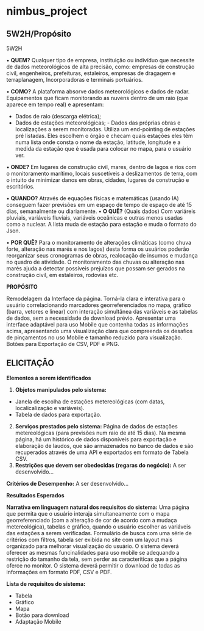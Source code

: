 # nimbus_project
5W2H/Propósito
---

5W2H

•	**QUEM?**
  Qualquer tipo de empresa, instituição ou indivíduo que necessite de dados meteorológicos de alta precisão, como: empresas de construção civil, engenheiros, prefeituras, estaleiros, empresas de dragagem e terraplanagem, Incorporadoras e terminais portuários.
  
•	**COMO?**
  A plataforma absorve dados meteorológicos e dados de radar. Equipamentos que ficam monitorando as nuvens dentro de um raio (que aparece em tempo real) e apresentam:
- Dados de raio (descarga elétrica);
- Dados de estações meteorológicas; - Dados das próprias obras e localizações a serem monitoradas. 
  Utiliza um end-pointing de estações pré listadas. Eles escolhem o órgão e checam quais estações eles têm numa lista onde consta o nome da estação, latitude, longitude e a medida da estação que é usada para colocar no mapa, para o usuário ver.
  
•	**ONDE?**
 Em lugares de construção civil, mares, dentro de lagos e rios com o monitoramento marítimo, locais suscetíveis a deslizamentos de terra, com o intuito de minimizar danos em obras, cidades, lugares de construção e escritórios.
 
•	**QUANDO?** 
Através de equações físicas e matemáticas (usando IA) conseguem fazer previsões em um espaço de tempo de espaço de até 15 dias, semanalmente ou diariamente.
•	**O QUÊ?** (Quais dados)
Com variáreis pluviais, variáveis fluviais, variáveis oceânicas e outras menos usadas como a nuclear. A lista muda de estação para estação e muda o formato do Json.

•	**POR QUÊ?** 
Para o monitoramento de alterações climáticas (como chuva forte, alteração nas marés e nos lagos) desta forma os usuários poderão reorganizar seus cronogramas de obras, realocação de insumos e mudança no quadro de atividade. O monitoramento das chuvas ou alteração nas marés ajuda a detectar possíveis prejuízos que possam ser gerados na construção civil, em estaleiros, rodovias etc.

**PROPÓSITO**

  Remodelagem da Interface da página. Torná-la clara e interativa para o usuário correlacionando marcadores georreferenciados no mapa, gráfico (barra, vetores e linear) com interação simultânea das variáveis e as tabelas de dados, sem a necessidade de download prévio.
  Apresentar uma interface adaptável para uso Mobile que contenha todas as informações acima, apresentando uma visualização clara que compreenda os desafios de pinçamentos no uso Mobile e tamanho reduzido para visualização.
Botões para Exportação de CSV, PDF e PNG.

**ELICITAÇÃO**
---

**Elementos a serem identificados**

1. **Objetos manipulados pelo sistema:**
- Janela de escolha de estações metereológicas (com datas, localicalização e variáveis).
- Tabela de dados para exportação.
2. **Serviços prestados pelo sistema:**
  Página de dados de estações metereológicas (para previsões num raio de até 15 dias). Na mesma página, há um histórico de dados disponíveis para exportação e elaboração de laudos, que são armazenados no banco de dados e são recuperados através de uma API e exportados em formato de Tabela CSV.
3. **Restrições que devem ser obedecidas (regaras do negócio):**
A ser desenvolvido...

**Critérios de Desempenho:**
A ser desenvolvido...


**Resultados Esperados**

**Narrativa em línguagem natural dos requisitos do sistema:**
  Uma página que permita que o usuário interaja simultaneamente com o mapa georreferenciado (com a alteração de cor de acordo com a mudaça metereológica), tabelas e gráfico, quando o usuário escolher as variáveis das estações a serem verificadas.
   Formulário de busca com uma série de critérios com filtros, tabela ser exibida no site com um layout mais organizado para melhorar visualização do usuário.
  O sistema deverá oferecer as mesmas funcinalidades para uso mobile  se adequando a restrição do tamanho da tela, sem perder as caracteríticas que a página oferce no monitor.
  O sistema deverá permitir o download de todas as informações em formato PDF, CSV e PDF.

**Lista de requisitos do sistema:**
- Tabela
- Gráfico
- Mapa
- Botão para download
- Adaptação Mobile
  



